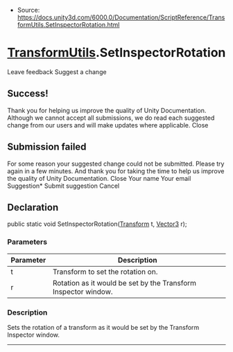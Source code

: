 * Source: https://docs.unity3d.com/6000.0/Documentation/ScriptReference/TransformUtils.SetInspectorRotation.html

#  [TransformUtils](https://docs.unity3d.com/6000.0/Documentation/ScriptReference/TransformUtils.html).SetInspectorRotation
Leave feedback
Suggest a change
## Success!
Thank you for helping us improve the quality of Unity Documentation. Although we cannot accept all submissions, we do read each suggested change from our users and will make updates where applicable.
Close
## Submission failed
For some reason your suggested change could not be submitted. Please <a>try again</a> in a few minutes. And thank you for taking the time to help us improve the quality of Unity Documentation.
Close
Your name Your email Suggestion* Submit suggestion
Cancel
## Declaration
public static void SetInspectorRotation([Transform](https://docs.unity3d.com/6000.0/Documentation/ScriptReference/Transform.html) t, [Vector3](https://docs.unity3d.com/6000.0/Documentation/ScriptReference/Vector3.html) r); 
### Parameters
Parameter | Description  
---|---  
t | Transform to set the rotation on.  
r | Rotation as it would be set by the Transform Inspector window.  
### Description
Sets the rotation of a transform as it would be set by the Transform Inspector window.
* * *
